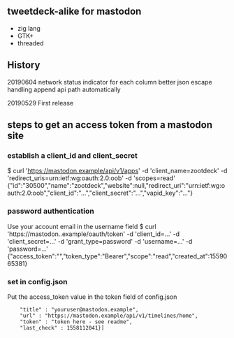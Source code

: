 ## tweetdeck-alike for mastodon

* zig lang
* GTK+
* threaded

## History
20190604 network status indicator for each column
         better json escape handling
         append api path automatically

20190529 First release


## steps to get an access token from a mastodon site

### establish a client_id and client_secret
$ curl 'https://mastodon.example/api/v1/apps' -d 'client_name=zootdeck' -d 'redirect_uris=urn:ietf:wg:oauth:2.0:oob' -d 'scopes=read'
{"id":"30500","name":"zootdeck","website":null,"redirect_uri":"urn:ietf:wg:oauth:2.0:oob","client_id":"...","client_secret":"...","vapid_key":"..."}

### password authentication
Use your account email in the username field
$ curl 'https://mastodon..example/oauth/token' -d 'client_id=...' -d 'client_secret=...' -d 'grant_type=password' -d
 'username=...' -d 'password=...'
{"access_token":"<token>","token_type":"Bearer","scope":"read","created_at":1559065381}

### set in config.json
Put the access_token value in the token field of config.json
```
    "title" : "youruser@mastodon.example",
    "url" : "https://mastodon.example/api/v1/timelines/home",
    "token" : "token here - see readme",
    "last_check" : 1558112041}]
```


